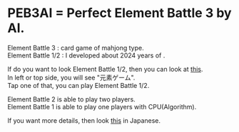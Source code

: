 # PEB3AI = Perfect Element Battle 3 by AI.  
Element Battle 3 : card game of mahjong type.  
Element Battle 1/2 : I developed about 2024 years of .  
  
If do you want to look Element Battle 1/2, then you can look at [this](https://kurorosuke.github.io/AllGames).  
In left or top side, you will see "元素ゲーム".  
Tap one of that, you can play Element Battle 1/2.  

Element Battle 2 is able to play two players.  
Element Battle 1 is able to play one players with CPU(Algorithm).  

If you want more details, then look [this](https://kurorosuke.github.io/EB3/GameRules.html) in Japanese.

